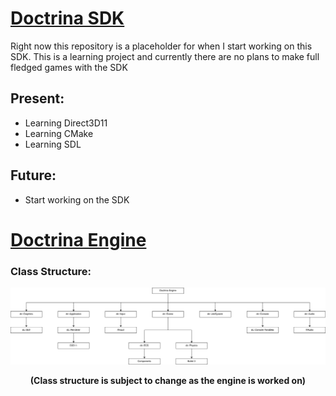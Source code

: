 # <u>Doctrina SDK </u>
 
Right now this repository is a placeholder for when I start working on this SDK.
This is a learning project and currently there are no plans to make full fledged games with the SDK

## Present:

- Learning Direct3D11
- Learning CMake
- Learning SDL

## Future:

- Start working on the SDK


# <u>Doctrina Engine </u>

### Class Structure:

<img src = "Content/Documentation/ClassStructure.svg">

<p align = "center"> <b> (Class structure is subject to change as the engine is worked on) </b> </p>

